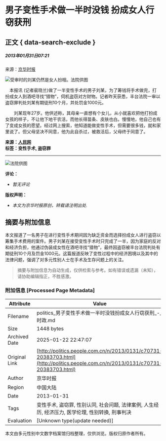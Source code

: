 # 男子变性手术做一半时没钱 扮成女人行窃获刑

## 正文 { data-search-exclude }


##### 2013年01月31日07:21    
来源：[京华时报](http://epaper.jinghua.cn/)

![受审时的刘某仍然是女人扮相。法院供图](http://www.people.com.cn/h/pic/20130131/32/11364708438839394112.jpg)

　本报讯 (记者裴晓兰)做了一半变性手术的男子刘某，为了筹钱将手术做完，打扮成女人到酒吧寻找“猎物”，伺机盗窃对方财物。记者昨天获悉，丰台法院一审以盗窃罪判处刘某有期徒刑10个月，并处罚金1000元。

　　刘某现年27岁。他供述称，其母亲一直想有个女儿，从小就喜欢把他打扮成女孩的样子，不让他下地干农活，而他长得苗条、皮肤也白。慢慢地，他自己也有了变成女孩的愿望。经过网上搜索，他知道能做变性手术，但需要很多钱，就和家里说了。但父母坚决不同意，他为此自杀过，被救活后，父母终于同意了。

**来源：[人民网](http://www.people.com.cn/)**  
**标签：变性手术, 盗窃罪**

---

![法院供图](http://58.68.146.78/index/?cid=&catalogs=70731&keyword=刘某,女人,做手术,获刑,做变性手术,男子,猎物,钓鱼,财物,盗窃罪&refer=)

**评论：**  
- _暂无评论_

**版权声明：**  
- _本文为京华时报原创，转载请注明出处._
<!-- tcd_original_link http://politics.people.com.cn/n/2013/0131/c70731-20383703.html -->


## 摘要与附加信息

<!-- tcd_abstract -->
本文报道了一名男子在进行变性手术期间因为缺乏资金而选择扮成女人进行盗窃以筹集手术费用的案件。男子刘某在接受变性手术时只完成了一半，因为家庭的反对和经济负担，他通过伪装成女性在酒吧寻找“猎物”，最终因盗窃被丰台法院判处有期徒刑10个月及罚金1000元。这篇报道反映了变性过程中的经济困境以及其中的法律问题，强调了对多元性别人士在手术及生存问题上的关注。
<!-- tcd_abstract_end -->

> 摘要与附加信息为自动生成，仅供检索与参考。如有错误或遗漏（未知），请协助编辑指正，不胜感激。

### 附加信息 [Processed Page Metadata]

| Attribute       | Value                                  |
|-----------------|----------------------------------------|
| Filename        | politics_男子变性手术做一半时没钱扮成女人行窃获刑_-_时政.md                             |
| Size            | 1448 bytes                           |
| Archived Date   | 2025-01-22 22:47:07                             |
| Original Link   | [http://politics.people.com.cn/n/2013/0131/c70731-20383703.html](http://politics.people.com.cn/n/2013/0131/c70731-20383703.html)                       |
| Author          | 京华时报                               |
| Region          | 中国大陆                               |
| Date            | 2013-01-31                                 |
| Tags            | 变性手术, 盗窃罪, 性别认同, 社会问题, 法律案例, 人生经历, 经济压力, 医学伦理, 性别转换, 刑事判决                                 |
| Evaluation            | [Unknown type(update needed)]                                 |
<!-- tcd_table_end -->

本文由多元性别中文数字档案馆归档整理，仅供浏览。版权归原作者所有。

